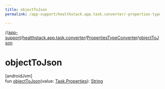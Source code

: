 ```yaml
---
title: objectToJson
permalink: /app-support/healthstack.app.task.converter/-properties-type-converter/object-to-json.html

---
```

//[app-support](../../../index.html)/[healthstack.app.task.converter](../index.html)/[PropertiesTypeConverter](index.html)/[objectToJson](object-to-json.html)



# objectToJson



[androidJvm]\
fun [objectToJson](object-to-json.html)(value: [Task.Properties](../../healthstack.app.task.entity/-task/-properties/index.html)): [String](https://kotlinlang.org/api/latest/jvm/stdlib/kotlin/-string/index.html)




